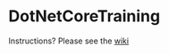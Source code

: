 # DotNetCoreTraining

Instructions? Please see the [wiki](https://github.com/osu-cass/DotNetCoreTraining/wiki)

